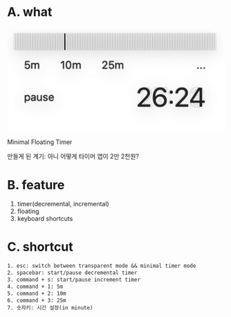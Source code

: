 # A. what

![](images/2024-05-20-19-41-12.png)

Minimal Floating Timer

만들게 된 계기: 아니 어떻게 타이머 앱이 2만 2천원?

# B. feature

1. timer(decremental, incremental)
2. floating
3. keyboard shortcuts

# C. shortcut

```
1. esc: switch between transparent mode && minimal timer mode
2. spacebar: start/pause decremental timer
3. command + s: start/pause increment timer
4. command + 1: 5m
5. command + 2: 10m
6. command + 3: 25m
7. 숫자키: 시간 설정(in minute)
```
